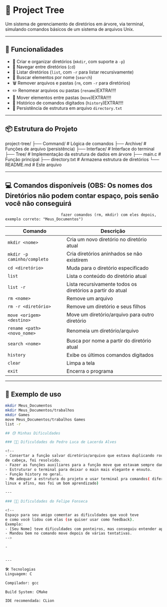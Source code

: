 # 📁 Project Tree

Um sistema de gerenciamento de diretórios em árvore, via terminal, simulando comandos básicos de um sistema de arquivos Unix.

---

## 🚀 Funcionalidades

- 📂 Criar e organizar diretórios (`mkdir`, com suporte a `-p`)
- 📁 Navegar entre diretórios (`cd`)
- 📜 Listar diretórios (`list`, com `-r` para listar recursivamente)
- 🔎 Buscar elementos por nome (`search`)
- 🗑️ Remover arquivos e pastas (`rm`, com `-r` para diretórios)
- ✏️ Renomear arquivos ou pastas (`rename`)EXTRA!!!!
- 🔀 Mover elementos entre pastas (`move`)EXTRA!!!!
- 📖 Histórico de comandos digitados (`history`)EXTRA!!!!
- 📃 Persistência de estrutura em arquivo `directory.txt`

---

## 📦 Estrutura do Projeto

project-tree/
├── Command/ # Lógica de comandos
├── Archive/ # Funções de arquivo (persistência)
├── Interface/ # Interface do terminal
├── Tree/ # Implementação da estrutura de dados em árvore
├── main.c # Função principal
├── directory.txt # Armazena estrutura de diretórios
└── README.md # Este arquivo


---

## 💻 Comandos disponíveis (OBS: Os nomes dos Diretórios não podem contar espaço, pois senão você não conseguirá
                             fazer comandos (rm, mkdir) com eles depois, exemplo correto: "Meus_Documentos")

| Comando                         | Descrição                                                                 |
|---------------------------------|--------------------------------------------------------------------------|
| `mkdir <nome>`                 | Cria um novo diretório no diretório atual                                |
| `mkdir -p caminho/completo`    | Cria diretórios aninhados se não existirem                               |
| `cd <diretório>`               | Muda para o diretório especificado                                       |
| `list`                         | Lista o conteúdo do diretório atual                                      |
| `list -r`                      | Lista recursivamente todos os diretórios a partir do atual               |
| `rm <nome>`                    | Remove um arquivo                                                        |
| `rm -r <diretório>`           | Remove um diretório e seus filhos                                        |
| `move <origem> <destino>`      | Move um diretório/arquivo para outro diretório                           |
| `rename <path> <novo_nome>`    | Renomeia um diretório/arquivo                                            |
| `search <nome>`               | Busca por nome a partir do diretório atual                               |
| `history`                      | Exibe os últimos comandos digitados                                      |
| `clear`                        | Limpa a tela                                                             |
| `exit`                         | Encerra o programa                                                       |

---

## 📂 Exemplo de uso

```bash
mkdir Meus_Documentos
mkdir Meus_Documentos/trabalhos
mkdir Games
move Meus_Documentos/trabalhos Games
list -r

## 😓 Minhas Dificuldades

### 🧑‍💻 Dificuldades do Pedro Luca de Lacerda Alves

<!--
- Consertar a função salvar diretório/arquivo que estava duplicando root, mas depois de muita dor 
de cabeça, foi resolvido.
- Fazer as funções auxiliares para a função move que estavam sempre dando conflito.
- Estruturar o terminal para deixar o main mais elegante e enxuto.
- Função history no geral.
- Me adequar a estrutura do projeto e usar terminal pra comandos( diferente do meu parceiro , não estou acostumado a 
linux e afins, mas foi um bom aprendizado)

---

### 👨‍🏫 Dificuldades do Felipe Fonseca

<!--
Espaço para seu amigo comentar as dificuldades que você teve
e como você lidou com elas (se quiser usar como feedback).
Exemplo:
- [Seu Nome] teve dificuldades com ponteiros, mas conseguiu entender após revisar o código.
- Mandou bem no comando move depois de várias tentativas.
-->

- 


---

🛠️ Tecnologias
Linguagem: C

Compilador: gcc

Build System: CMake

IDE recomendada: CLion 
